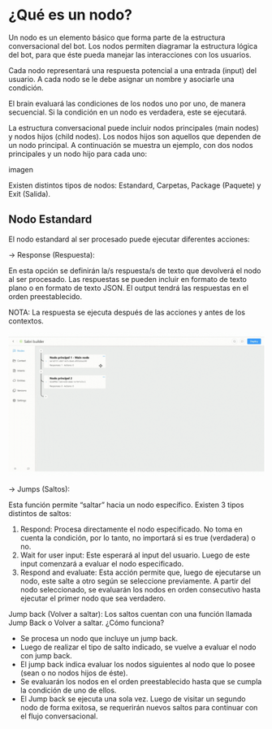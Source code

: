 # ¿Qué es un nodo?

Un nodo es un elemento básico que forma parte de la estructura conversacional del bot. Los nodos permiten diagramar la estructura lógica del bot, para que éste pueda manejar las interacciones con los usuarios. 

Cada nodo representará una respuesta potencial a una entrada (input) del usuario. A cada nodo se le debe asignar un nombre y asociarle una condición.

El brain evaluará las condiciones de los nodos uno por uno, de manera secuencial. Si la condición en un nodo es verdadera, este se ejecutará.

La estructura conversacional puede incluir nodos principales (main nodes) y nodos hijos (child nodes). Los nodos hijos son aquellos que dependen de un nodo principal. A continuación se muestra un ejemplo, con dos nodos principales y un nodo hijo para cada uno:

imagen

Existen distintos tipos de nodos: Estandard, Carpetas, Package (Paquete) y Exit (Salida).

## Nodo Estandard

El nodo estandard al ser procesado puede ejecutar diferentes acciones:

 → Response (Respuesta): 

En esta opción se definirán la/s respuesta/s de texto que devolverá el nodo al ser procesado. Las respuestas se pueden incluir en formato de texto plano o en formato de texto JSON. El output tendrá las respuestas en el orden preestablecido. 

NOTA: La respuesta se ejecuta después de las acciones y antes de los contextos.

![nodo](/images/botbuilder/nodo/nodoRespuesta.gif)

 → Jumps (Saltos):

Esta función permite “saltar” hacia un nodo específico. Existen 3 tipos distintos de saltos:

1) Respond: Procesa directamente el nodo especificado. No toma en cuenta la condición, por lo tanto, no importará si es true (verdadera) o no.
2) Wait for user input: Este esperará al input del usuario. Luego de este input comenzará a evaluar el nodo especificado.
3) Respond and evaluate: Esta acción permite que, luego de ejecutarse un nodo, este salte a otro según se seleccione previamente. A partir del nodo seleccionado, se evaluarán los nodos en orden consecutivo hasta ejecutar el primer nodo que sea verdadero.

Jump back (Volver a saltar): Los saltos cuentan con una función llamada Jump Back o Volver a saltar. ¿Cómo funciona?
- Se procesa un nodo que incluye un jump back.
- Luego de realizar el tipo de salto indicado, se vuelve a evaluar el nodo con jump back.
- El jump back indica evaluar los nodos siguientes al nodo que lo posee (sean o no nodos hijos de éste).
- Se evaluarán los nodos en el orden preestablecido hasta que se cumpla la condición de uno de ellos.
- El Jump back se ejecuta una sola vez. Luego de visitar un segundo nodo de forma exitosa, se requerirán nuevos saltos para continuar con el flujo conversacional.




